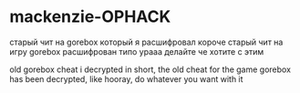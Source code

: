 # mackenzie-OPHACK
старый чит на gorebox который я расшифровал
короче старый чит на игру gorebox расшифрован типо урааа делайте че хотите с этим 

old gorebox cheat i decrypted 
in short, the old cheat for the game gorebox has been decrypted, like hooray, do whatever you want with it
